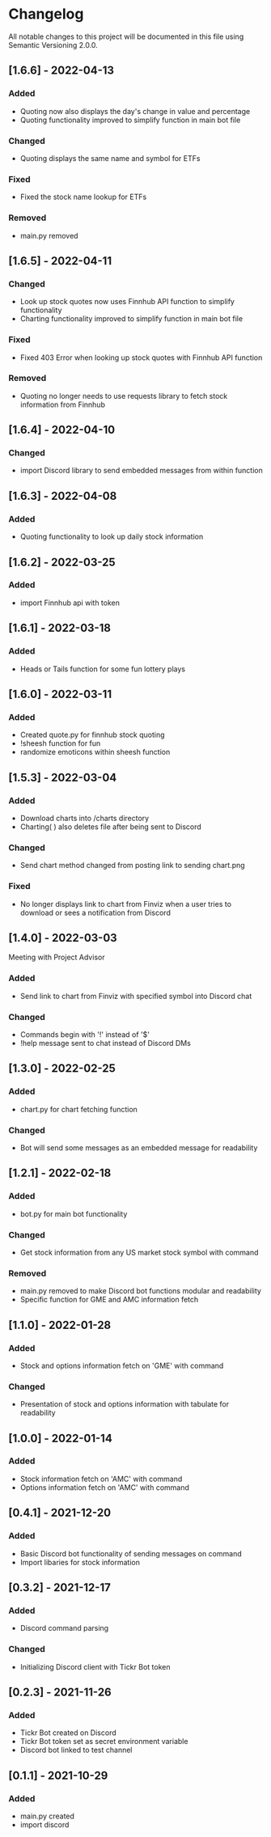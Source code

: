 # Changelog
All notable changes to this project will be documented in this file using Semantic Versioning 2.0.0.

## [1.6.6] - 2022-04-13
### Added
- Quoting now also displays the day's change in value and percentage
- Quoting functionality improved to simplify function in main bot file
### Changed
- Quoting displays the same name and symbol for ETFs
### Fixed
- Fixed the stock name lookup for ETFs
### Removed
- main.py removed


## [1.6.5] - 2022-04-11
### Changed
- Look up stock quotes now uses Finnhub API function to simplify functionality
- Charting functionality improved to simplify function in main bot file
### Fixed
- Fixed 403 Error when looking up stock quotes with Finnhub API function
### Removed
- Quoting no longer needs to use requests library to fetch stock information from Finnhub

## [1.6.4] - 2022-04-10
### Changed
- import Discord library to send embedded messages from within function


## [1.6.3] - 2022-04-08
### Added
- Quoting functionality to look up daily stock information


## [1.6.2] - 2022-03-25
### Added
- import Finnhub api with token


## [1.6.1] - 2022-03-18
### Added
- Heads or Tails function for some fun lottery plays


## [1.6.0] - 2022-03-11
### Added
- Created quote.py for finnhub stock quoting
- !sheesh function for fun
- randomize emoticons within sheesh function


## [1.5.3] - 2022-03-04
### Added 
- Download charts into /charts directory
- Charting( ) also deletes file after being sent to Discord
### Changed
- Send chart method changed from posting link to sending chart.png
### Fixed
- No longer displays link to chart from Finviz when a user tries to download or sees a notification from Discord


## [1.4.0] - 2022-03-03
Meeting with Project Advisor
### Added
- Send link to chart from Finviz with specified symbol into Discord chat
### Changed
- Commands begin with '!' instead of '$'
- !help message sent to chat instead of Discord DMs


## [1.3.0] - 2022-02-25
### Added
- chart.py for chart fetching function
### Changed
- Bot will send some messages as an embedded message for readability


## [1.2.1] - 2022-02-18
### Added
- bot.py for main bot functionality
### Changed
- Get stock information from any US market stock symbol with command
### Removed
- main.py removed to make Discord bot functions modular and readability
- Specific function for GME and AMC information fetch


## [1.1.0] - 2022-01-28
### Added
- Stock and options information fetch on 'GME' with command
### Changed
- Presentation of stock and options information with tabulate for readability


## [1.0.0] - 2022-01-14
### Added
- Stock information fetch on 'AMC' with command
- Options information fetch on 'AMC' with command


## [0.4.1] - 2021-12-20
### Added
- Basic Discord bot functionality of sending messages on command
- Import libaries for stock information


## [0.3.2] - 2021-12-17
### Added
- Discord command parsing
### Changed
- Initializing Discord client with Tickr Bot token


## [0.2.3] - 2021-11-26
### Added
- Tickr Bot created on Discord
- Tickr Bot token set as secret environment variable
- Discord bot linked to test channel


## [0.1.1] - 2021-10-29
### Added
- main.py created
- import discord
